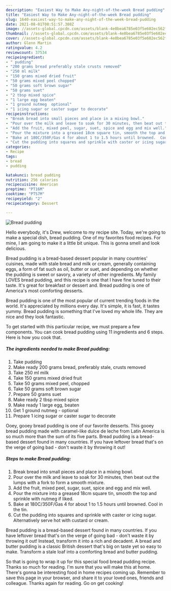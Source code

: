 ```yaml
---
description: "Easiest Way to Make Any-night-of-the-week Bread pudding"
title: "Easiest Way to Make Any-night-of-the-week Bread pudding"
slug: 1640-easiest-way-to-make-any-night-of-the-week-bread-pudding
date: 2021-08-01T08:51:57.308Z
image: //assets-global.cpcdn.com/assets/blank-4e0bea6785e03f5e602ec562f230caae08da540cada707380b4fe1bbebba43da.png
thumbnail: //assets-global.cpcdn.com/assets/blank-4e0bea6785e03f5e602ec562f230caae08da540cada707380b4fe1bbebba43da.png
cover: //assets-global.cpcdn.com/assets/blank-4e0bea6785e03f5e602ec562f230caae08da540cada707380b4fe1bbebba43da.png
author: Glenn Martin
ratingvalue: 4.2
reviewcount: 37534
recipeingredient:
- " pudding"
- "200 grams bread preferably stale crusts removed"
- "250 ml milk"
- "150 grams mixed dried fruit"
- "50 grams mixed peel chopped"
- "50 grams soft brown sugar"
- "50 grams suet"
- "2 tbsp mixed spice"
- "1 large egg beaten"
- "1 ground nutmeg  optional"
- "1 icing sugar or caster sugar to decorate"
recipeinstructions:
- "Break bread into small pieces and place in a mixing bowl."
- "Pour over the milk and leave to soak for 30 minutes, then beat out the lumps with a fork to form a smooth mixture."
- "Add the fruit, mixed peel, sugar, suet, spice and egg and mix well."
- "Pour the mixture into a greased 18cm square tin, smooth the top and sprinkle with nutmeg if liked."
- "Bake at 180C/350F/Gas 4 for about 1 to 1.5 hours until browned.  Cool in the tin."
- "Cut the pudding into squares and sprinkle with caster or icing sugar.  Alternatively serve hot with custard or cream."
categories:
- Recipe
tags:
- bread
- pudding

katakunci: bread pudding 
nutrition: 256 calories
recipecuisine: American
preptime: "PT16M"
cooktime: "PT57M"
recipeyield: "2"
recipecategory: Dessert

---
```



![Bread pudding](//assets-global.cpcdn.com/assets/blank-4e0bea6785e03f5e602ec562f230caae08da540cada707380b4fe1bbebba43da.png)

Hello everybody, it's Drew, welcome to my recipe site. Today, we're going to make a special dish, bread pudding. One of my favorites food recipes. For mine, I am going to make it a little bit unique. This is gonna smell and look delicious.

Bread pudding is a bread-based dessert popular in many countries&#39; cuisines, made with stale bread and milk or cream, generally containing eggs, a form of fat such as oil, butter or suet, and depending on whether the pudding is sweet or savory, a variety of other ingredients. My family LOVES bread pudding, and this recipe is one that I have fine tuned to their taste. It&#39;s great for breakfast or dessert and. Bread pudding is one of America&#39;s most comforting desserts.

Bread pudding is one of the most popular of current trending foods in the world. It's appreciated by millions every day. It's simple, it is fast, it tastes yummy. Bread pudding is something that I've loved my whole life. They are nice and they look fantastic.


To get started with this particular recipe, we must prepare a few components. You can cook bread pudding using 11 ingredients and 6 steps. Here is how you cook that.

<!--inarticleads1-->

##### The ingredients needed to make Bread pudding:

1. Take  pudding
1. Make ready 200 grams bread, preferably stale, crusts removed
1. Take 250 ml milk
1. Take 150 grams mixed dried fruit
1. Take 50 grams mixed peel, chopped
1. Take 50 grams soft brown sugar
1. Prepare 50 grams suet
1. Make ready 2 tbsp mixed spice
1. Make ready 1 large egg, beaten
1. Get 1 ground nutmeg - optional
1. Prepare 1 icing sugar or caster sugar to decorate


Ooey, gooey bread pudding is one of our favorite desserts. This gooey bread pudding made with caramel-like dulce de leche from Latin America is so much more than the sum of its five parts. Bread pudding is a bread-based dessert found in many countries. If you have leftover bread that&#39;s on the verge of going bad - don&#39;t waste it by throwing it out! 

<!--inarticleads2-->

##### Steps to make Bread pudding:

1. Break bread into small pieces and place in a mixing bowl.
1. Pour over the milk and leave to soak for 30 minutes, then beat out the lumps with a fork to form a smooth mixture.
1. Add the fruit, mixed peel, sugar, suet, spice and egg and mix well.
1. Pour the mixture into a greased 18cm square tin, smooth the top and sprinkle with nutmeg if liked.
1. Bake at 180C/350F/Gas 4 for about 1 to 1.5 hours until browned.  Cool in the tin.
1. Cut the pudding into squares and sprinkle with caster or icing sugar.  Alternatively serve hot with custard or cream.


Bread pudding is a bread-based dessert found in many countries. If you have leftover bread that&#39;s on the verge of going bad - don&#39;t waste it by throwing it out! Instead, transform it into a rich and decadent. A bread and butter pudding is a classic British dessert that&#39;s big on taste yet so easy to make. Transform a stale loaf into a comforting bread and butter pudding. 

So that is going to wrap it up for this special food bread pudding recipe. Thanks so much for reading. I'm sure that you will make this at home. There's gonna be interesting food in home recipes coming up. Remember to save this page in your browser, and share it to your loved ones, friends and colleague. Thanks again for reading. Go on get cooking!
